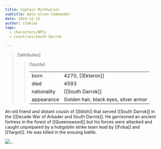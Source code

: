 ```yaml
---
title: Captain Minthariel
subtitle: male elven Commander
date: 2024-12-14
author: sfakias
tags:
  - characters/NPCs
  - countries/South Darrok

---
```

> [!attributes]
> 
> > [!quote]
> >
> > | | |
> > | --- | --- |
> > | born | 4270, [[Ekteron]] |
> > | died | 4593 |
> > | nationality | [[South Darrok]] |
> > | appearance | Golden hair, black eyes, silver armor |

An old friend and distant cousin of [[Ildish]] that served [[South Darrok]] in the [[Decade War of Arbader and South Darrok]]. He garrisoned an ancient fortress in the forest of [[Queenswood]] but his forces were attacked and caught unprepared by a hobgoblin strike team lead by [[Foba]] and [[Yargot]]. He was killed in the ensuing battle.

![...](https://upload.wikimedia.org/wikipedia/commoans/5/56/Tiger.50.jpg)